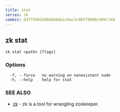 ```yaml
---
title: stat
series: zk
commit: d3ff5982ddbbb04da1c9ac3c0bff9b09c904c749
---
```

## zk stat



```
zk stat <path> [flags]
```

### Options

```
  -f, --force   no warning on nonexistent node
  -h, --help    help for stat
```

### SEE ALSO

* [zk](../)	 - zk is a tool for wrangling zookeeper.

